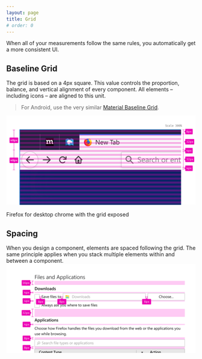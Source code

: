 ```yaml
---
layout: page
title: Grid
# order: 0
---
```


When all of your measurements follow the same rules, you automatically get a more consistent UI.

## Baseline Grid

The grid is based on a 4px square. This value controls the proportion, balance, and vertical alignment of every component. All elements &ndash; including icons &ndash; are aligned to this unit.

> For Android, use the very similar [Material Baseline Grid](https://material.io/guidelines/layout/metrics-keylines.html#metrics-keylines-baseline-grids).

![4px grid applied to the Firefox chrome](../images/grid/grid-baseline.svg)

<figcaption>Firefox for desktop chrome with the grid exposed</figcaption>


## Spacing

When you design a component, elements are spaced following the grid. The same principle applies when you stack multiple elements within and between a component.
![4px grid applied to components and elements](../images/grid/grid-spacing.svg)
